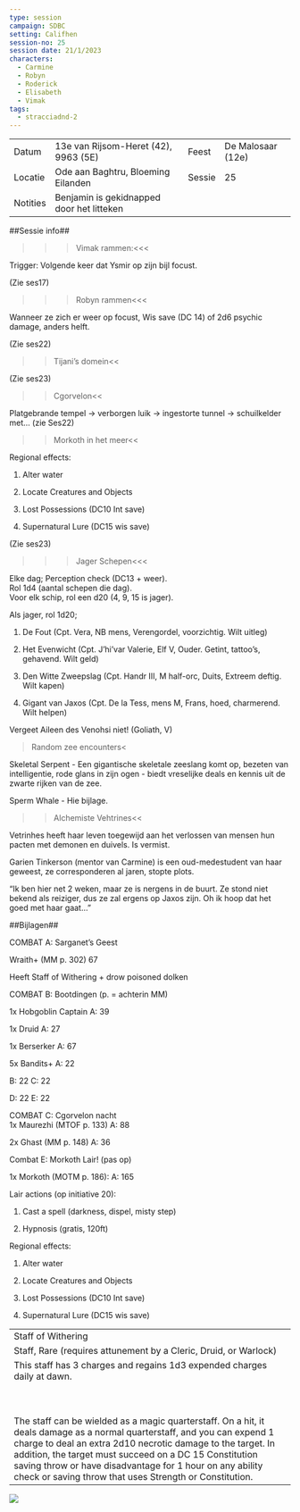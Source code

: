 ```yaml
---
type: session
campaign: SDBC
setting: Califhen
session-no: 25
session date: 21/1/2023
characters:
  - Carmine
  - Robyn
  - Roderick
  - Elisabeth
  - Vimak
tags:
  - stracciadnd-2
---
```

|          |                                           |        |                   |
| -------- | ----------------------------------------- | ------ | ----------------- |
| Datum    | 13e van Rijsom-Heret (42), 9963 (5E)      | Feest  | De Malosaar (12e) |
| Locatie  | Ode aan Baghtru, Bloeming Eilanden        | Sessie | 25                |
| Notities | Benjamin is gekidnapped door het litteken |        |                   |

  
  

##Sessie info##

>>>Vimak rammen:<<<

Trigger: Volgende keer dat Ysmir op zijn bijl focust.

(Zie ses17)

  

>>>Robyn rammen<<<

Wanneer ze zich er weer op focust, Wis save (DC 14) of 2d6 psychic damage, anders helft.

(Zie ses22)

>>Tijani’s domein<<

(Zie ses23)

  

>>Cgorvelon<<

Platgebrande tempel -> verborgen luik -> ingestorte tunnel -> schuilkelder met… (zie Ses22)

  

>>Morkoth in het meer<<

Regional effects:

1. Alter water

2. Locate Creatures and Objects

3. Lost Possessions (DC10 Int save)

4. Supernatural Lure (DC15 wis save)

(Zie ses23)

  

>>>Jager Schepen<<<

Elke dag; Perception check (DC13 + weer).  
Rol 1d4 (aantal schepen die dag).  
Voor elk schip, rol een d20 (4, 9, 15 is jager). 

Als jager, rol 1d20;

1. De Fout (Cpt. Vera, NB mens, Verengordel, voorzichtig. Wilt uitleg)

2. Het Evenwicht (Cpt. J’hi’var Valerie, Elf V, Ouder. Getint, tattoo’s, gehavend. Wilt geld)

3. Den Witte Zweepslag (Cpt. Handr III, M half-orc, Duits, Extreem deftig. Wilt kapen)

4. Gigant van Jaxos (Cpt. De la Tess, mens M, Frans, hoed, charmerend. Wilt helpen)

Vergeet Aileen des Venohsi niet! (Goliath, V)

  

>Random zee encounters<

Skeletal Serpent - Een gigantische skeletale zeeslang komt op, bezeten van intelligentie, rode glans in zijn ogen - biedt vreselijke deals en kennis uit de zwarte rijken van de zee.

Sperm Whale - Hie bijlage.

  

>>Alchemiste Vehtrines<<

Vetrinhes heeft haar leven toegewijd aan het verlossen van mensen hun pacten met demonen en duivels. Is vermist.

Garien Tinkerson (mentor van Carmine) is een oud-medestudent van haar geweest, ze corresponderen al jaren, stopte plots.

“Ik ben hier net 2 weken, maar ze is nergens in de buurt. Ze stond niet bekend als reiziger, dus ze zal ergens op Jaxos zijn. Oh ik hoop dat het goed met haar gaat…”

  

##Bijlagen##

COMBAT A: Sarganet’s Geest

Wraith+ (MM p. 302) 67

Heeft Staff of Withering + drow poisoned dolken

  

COMBAT B: Bootdingen (p. = achterin MM)

1x Hobgoblin Captain A: 39

1x Druid A: 27

1x Berserker A: 67

5x Bandits+ A: 22

B: 22 C: 22

D: 22 E: 22

  

COMBAT C: Cgorvelon nacht  
1x Maurezhi (MTOF p. 133) A: 88

2x Ghast (MM p. 148) A: 36

  

Combat E: Morkoth Lair! (pas op)

1x Morkoth (MOTM p. 186): A: 165

  

Lair actions (op initiative 20):

1. Cast a spell (darkness, dispel, misty step)

2. Hypnosis (gratis, 120ft)

  

Regional effects:

1. Alter water

2. Locate Creatures and Objects

3. Lost Possessions (DC10 Int save)

4. Supernatural Lure (DC15 wis save)

  
  
  

|   |
|---|
|Staff of Withering|
|Staff, Rare (requires attunement by a Cleric, Druid, or Warlock)|
|This staff has 3 charges and regains 1d3 expended charges daily at dawn.<br><br>  <br><br>The staff can be wielded as a magic quarterstaff. On a hit, it deals damage as a normal quarterstaff, and you can expend 1 charge to deal an extra 2d10 necrotic damage to the target. In addition, the target must succeed on a DC 15 Constitution saving throw or have disadvantage for 1 hour on any ability check or saving throw that uses Strength or Constitution.|

  

![](https://lh5.googleusercontent.com/suXIT8ogjQBeBUbGyGGKaN-RaHiznGHPnIjQF7FaozTF16Cxoaf9mUuDSKSgAWacBshf4ZsiXgBI5gGs-aVScDfb-fPyTJkfAF8VQWgYCz6-GaRy2p3aeC81icpgP9qgXtq5hbJZ-4KD4jicXC6Y3g)